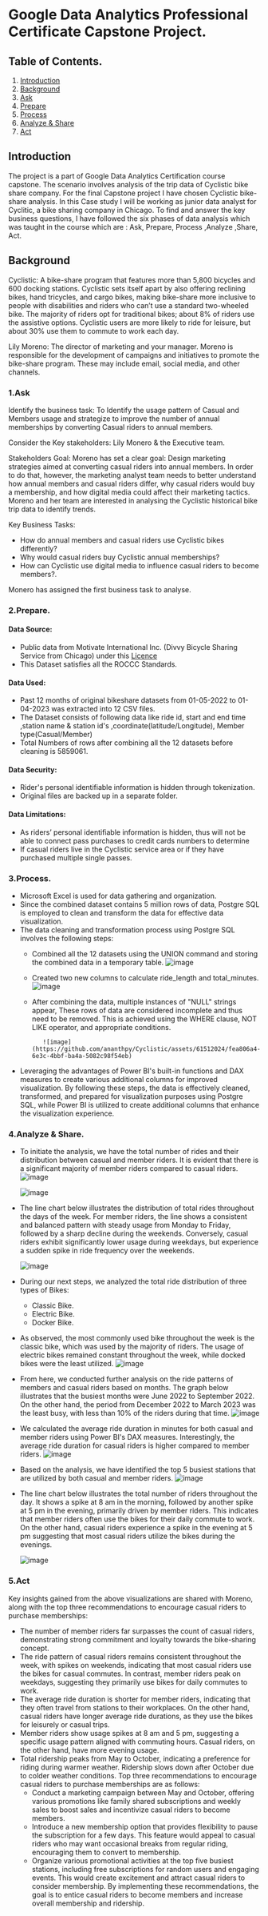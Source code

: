 # Google Data Analytics Professional Certificate Capstone Project.
## Table of Contents.
1. [Introduction](README.md#introduction)
2. [Background](README.md#background)
3. [Ask](README.md#1ask)
4. [Prepare](README.md#2prepare)
5. [Process](README.md#3process)
6. [Analyze & Share](README.md#4analyze--share)
7. [Act](README.md#5act)

## Introduction
The project is a part of Google Data Analytics Certification course capstone. The scenario involves analysis of the trip data of Cyclistic bike share company.
For the final Capstone project I have chosen Cyclistic bike-share analysis. In this Case study I will be working as junior data analyst for Cyclitic,
a bike sharing company in Chicago.
To find and answer the key business questions, I have followed the six phases of data analysis which was taught in the course which are : Ask, Prepare,
Process ,Analyze ,Share, Act.

## Background
Cyclistic: A bike-share program that features more than 5,800 bicycles and 600 docking stations. Cyclistic sets itself
apart by also offering reclining bikes, hand tricycles, and cargo bikes, making bike-share more inclusive to people with
disabilities and riders who can’t use a standard two-wheeled bike. The majority of riders opt for traditional bikes; about
8% of riders use the assistive options. Cyclistic users are more likely to ride for leisure, but about 30% use them to
commute to work each day.

Lily Moreno: The director of marketing and your manager. Moreno is responsible for the development of campaigns
and initiatives to promote the bike-share program. These may include email, social media, and other channels.

### 1.Ask
Identify the business task:
To Identify the usage pattern of Casual and Members  usage and strategize to improve the number of annual memberships by converting 
Casual riders to annual members.

Consider the Key stakeholders:
Lily Monero & the Executive team.

Stakeholders Goal:
Moreno has set a clear goal: Design marketing strategies aimed at converting casual riders into annual members. In order to
do that, however, the marketing analyst team needs to better understand how annual members and casual riders differ, why
casual riders would buy a membership, and how digital media could affect their marketing tactics. Moreno and her team are
interested in analysing the Cyclistic historical bike trip data to identify trends.
	
Key Business Tasks:
* How do annual members and casual riders use Cyclistic bikes differently?
* Why would casual riders buy Cyclistic annual memberships?
* How can Cyclistic use digital media to influence casual riders to become members?.
	
Monero has assigned  the first business task to analyse.

### 2.Prepare.
#### Data Source: 
* Public data from Motivate International Inc. (Divvy Bicycle Sharing Service from Chicago) under this [Licence](https://ride.divvybikes.com/data-license-agreement)
* This Dataset satisfies all the ROCCC Standards.

#### Data Used: 
* Past 12 months of original bikeshare datasets from 01-05-2022 to 01-04-2023 was extracted into 12 CSV files.
* The Dataset consists of following data like ride id, start  and end time ,station name & station id's ,coordinate(latitude/Longitude),
	Member type(Casual/Member)
* Total Numbers of rows after combining all the 12 datasets before cleaning is 5859061.
#### Data Security:
* Rider's personal identifiable information is hidden through tokenization.
* Original files are backed up in a separate folder.
#### Data Limitations:
* As riders’ personal identifiable information is hidden, thus will not be able to connect pass purchases to credit cards numbers to determine
* If casual riders live in the Cyclistic service area or if they have purchased multiple single passes.

### 3.Process.
* Microsoft Excel is used for data gathering and organization.
* Since the combined dataset contains 5 million rows of data, Postgre SQL is employed to clean and transform the data for effective data visualization.
* The data cleaning and transformation process using Postgre SQL involves the following steps:
    * Combined all the 12 datasets using the UNION command and storing the combined data in a temporary table.
        ![image](https://github.com/ananthpy/Cyclistic/assets/61512024/07deefbe-0be4-459c-a62a-4de9c50f43cb)
    * Created two new columns to calculate ride_length and total_minutes.
        ![image](https://github.com/ananthpy/Cyclistic/assets/61512024/dbe19b4c-cb6c-462d-8b20-b760d4496bbf)
    * After combining the data, multiple instances of "NULL" strings appear, These rows of data are considered incomplete and thus need to be removed. This is 
      achieved using the WHERE clause, NOT LIKE operator, and appropriate conditions.
      
             ![image](https://github.com/ananthpy/Cyclistic/assets/61512024/fea806a4-6e3c-4bbf-ba4a-5082c98f54eb)
* Leveraging the advantages of Power BI's built-in functions and DAX measures to create various additional columns for improved visualization.
  By following these steps, the data is effectively cleaned, transformed, and prepared for visualization purposes using Postgre SQL, while Power BI is utilized to 
  create additional columns that enhance the visualization experience.
### 4.Analyze & Share.
* To initiate the analysis, we have the total number of rides and their distribution between casual and member riders. It is evident that there is a significant majority of member riders compared to casual riders.
    ![image](https://github.com/ananthpy/Cyclistic/assets/61512024/c21e523c-cb51-4b71-a654-1424295972a8)
  
    ![image](https://github.com/ananthpy/Cyclistic/assets/61512024/33458ed1-d7cf-44fe-9222-066883cb4561)
* The line chart below illustrates the distribution of total rides throughout the days of the week. For member riders, the line shows a consistent and balanced 
  pattern with steady usage from Monday to Friday, followed by a sharp decline during the weekends. Conversely, casual riders exhibit significantly lower usage 
  during weekdays, but experience a sudden spike in ride frequency over the weekends.

  ![image](https://github.com/ananthpy/Cyclistic/assets/61512024/3719aa60-5313-47b9-a540-663801800ffd)
  
* During our next steps, we analyzed the total ride distribution of three types of Bikes:
    * Classic Bike.
    * Electric Bike.
    * Docker Bike.
* As observed, the most commonly used bike throughout the week is the classic bike, which was used by the majority of riders. The usage of electric bikes remained constant throughout the week, while docked bikes were the least utilized.
![image](https://github.com/ananthpy/Cyclistic/assets/61512024/8c8d2204-c541-41dd-9e0d-4cd04bd116b3)

* From here, we conducted further analysis on the ride patterns of members and casual riders based on months. The graph below illustrates that the busiest months were June 2022 to September 2022. On the other hand, the period from December 2022 to March 2023 was the least busy, with less than 10% of the riders during that time.
    ![image](https://github.com/ananthpy/Cyclistic/assets/61512024/0587b191-2d84-4b4a-8d64-2d857bfc91f7)
* We calculated the average ride duration in minutes for both casual and member riders using Power BI's DAX measures. Interestingly, the average ride duration for casual riders is higher compared to member riders.
    ![image](https://github.com/ananthpy/Cyclistic/assets/61512024/3c9117de-51cf-46f9-befb-83d189803675)
* Based on the analysis, we have identified the top 5 busiest stations that are utilized by both casual and member riders.
    ![image](https://github.com/ananthpy/Cyclistic/assets/61512024/8beae09e-50ad-46dd-b673-16882325a48a)
* The line chart below illustrates the total number of riders throughout the day. It shows a spike at 8 am in the morning, followed by another spike at 5 pm in the evening, primarily driven by member riders. This indicates that member riders often use the bikes for their daily commute to work. On the other hand, casual riders experience a spike in the evening at 5 pm suggesting that most casual riders utilize the bikes during the evenings.

  ![image](https://github.com/ananthpy/Cyclistic/assets/61512024/a7829b1d-4d8b-4373-a78c-0f34740d3f1d)
  
### 5.Act
Key insights gained from the above visualizations are shared with Moreno, along with the top three recommendations to encourage casual riders to purchase memberships:
* The number of member riders far surpasses the count of casual riders, demonstrating strong commitment and loyalty towards the bike-sharing concept.
* The ride pattern of casual riders remains consistent throughout the week, with spikes on weekends, indicating that most casual riders use the bikes for casual commutes. In contrast, member riders peak on weekdays, suggesting they primarily use bikes for daily commutes to work.
* The average ride duration is shorter for member riders, indicating that they often travel from stations to their workplaces. On the other hand, casual riders have longer average ride durations, as they use the bikes for leisurely or casual trips.
* Member riders show usage spikes at 8 am and 5 pm, suggesting a specific usage pattern aligned with commuting hours. Casual riders, on the other hand, have more evening usage.
* Total ridership peaks from May to October, indicating a preference for riding during warmer weather. Ridership slows down after October due to colder weather conditions.
Top three recommendations to encourage casual riders to purchase memberships are as follows:
  * Conduct a marketing campaign between May and October, offering various promotions like family shared subscriptions and weekly sales to boost sales and incentivize casual riders to become members.
  * Introduce a new membership option that provides flexibility to pause the subscription for a few days. This feature would appeal to casual riders who may want occasional breaks from regular riding, encouraging them to convert to membership.
  * Organize various promotional activities at the top five busiest stations, including free subscriptions for random users and engaging events. This would create excitement and attract casual riders to consider membership.
By implementing these recommendations, the goal is to entice casual riders to become members and increase overall membership and ridership.








					
					
					
								
														




